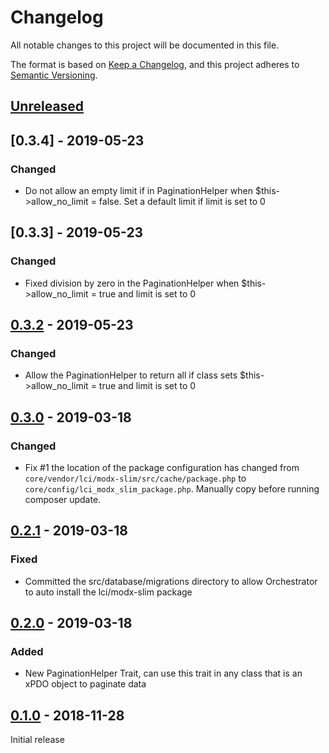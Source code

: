 # Changelog
All notable changes to this project will be documented in this file.

The format is based on [Keep a Changelog](https://keepachangelog.com/en/1.0.0/),
and this project adheres to [Semantic Versioning](https://semver.org/spec/v2.0.0.html).

## [Unreleased]

## [0.3.4] - 2019-05-23
### Changed
- Do not allow an empty limit if in PaginationHelper when $this->allow_no_limit = false.  Set a default limit if limit is set to 0

## [0.3.3] - 2019-05-23
### Changed
- Fixed division by zero in the PaginationHelper when $this->allow_no_limit = true and limit is set to 0

## [0.3.2] - 2019-05-23
### Changed
- Allow the PaginationHelper to return all if class sets $this->allow_no_limit = true and limit is set to 0

## [0.3.0] - 2019-03-18

### Changed
- Fix #1 the location of the package configuration has changed from 
`core/vendor/lci/modx-slim/src/cache/package.php` to `core/config/lci_modx_slim_package.php`. 
Manually copy before running composer update.

## [0.2.1] - 2019-03-18
### Fixed

- Committed the src/database/migrations directory to allow Orchestrator to auto install the lci/modx-slim package

## [0.2.0] - 2019-03-18
### Added

- New PaginationHelper Trait, can use this trait in any class that is an xPDO object to paginate data

## [0.1.0] - 2018-11-28

Initial release 

[Unreleased]: https://github.com/LippertComponents/MODX-Slim/compare/v0.3.0...HEAD
[0.3.2]: https://github.com/LippertComponents/MODX-Slim/compare/v0.3.0...v0.3.2
[0.3.0]: https://github.com/LippertComponents/MODX-Slim/compare/v0.2.0...v0.3.0
[0.2.1]: https://github.com/LippertComponents/MODX-Slim/compare/v0.2.0...v0.2.1
[0.2.0]: https://github.com/LippertComponents/MODX-Slim/compare/v0.1.0...v0.2.0
[0.1.0]: https://github.com/LippertComponents/MODX-Slim/releases/tag/v0.1.0


